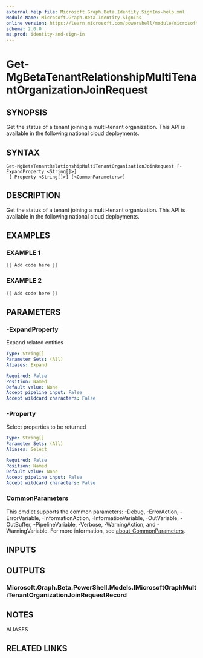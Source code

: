 ```yaml
---
external help file: Microsoft.Graph.Beta.Identity.SignIns-help.xml
Module Name: Microsoft.Graph.Beta.Identity.SignIns
online version: https://learn.microsoft.com/powershell/module/microsoft.graph.beta.identity.signins/get-mgbetatenantrelationshipmultitenantorganizationjoinrequest
schema: 2.0.0
ms.prod: identity-and-sign-in
---
```


# Get-MgBetaTenantRelationshipMultiTenantOrganizationJoinRequest

## SYNOPSIS
Get the status of a tenant joining a multi-tenant organization.
This API is available in the following national cloud deployments.

## SYNTAX

```
Get-MgBetaTenantRelationshipMultiTenantOrganizationJoinRequest [-ExpandProperty <String[]>]
 [-Property <String[]>] [<CommonParameters>]
```

## DESCRIPTION
Get the status of a tenant joining a multi-tenant organization.
This API is available in the following national cloud deployments.

## EXAMPLES

### EXAMPLE 1
```powershell
{{ Add code here }}
```

### EXAMPLE 2
```powershell
{{ Add code here }}
```

## PARAMETERS

### -ExpandProperty
Expand related entities

```yaml
Type: String[]
Parameter Sets: (All)
Aliases: Expand

Required: False
Position: Named
Default value: None
Accept pipeline input: False
Accept wildcard characters: False
```

### -Property
Select properties to be returned

```yaml
Type: String[]
Parameter Sets: (All)
Aliases: Select

Required: False
Position: Named
Default value: None
Accept pipeline input: False
Accept wildcard characters: False
```

### CommonParameters
This cmdlet supports the common parameters: -Debug, -ErrorAction, -ErrorVariable, -InformationAction, -InformationVariable, -OutVariable, -OutBuffer, -PipelineVariable, -Verbose, -WarningAction, and -WarningVariable. For more information, see [about_CommonParameters](http://go.microsoft.com/fwlink/?LinkID=113216).

## INPUTS

## OUTPUTS

### Microsoft.Graph.Beta.PowerShell.Models.IMicrosoftGraphMultiTenantOrganizationJoinRequestRecord
## NOTES

ALIASES

## RELATED LINKS
